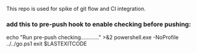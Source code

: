 
This repo is used for spike of git flow and CI integration.


### add this to pre-push hook to enable checking before pushing:

echo "Run pre-push checking............" >&2
powershell.exe -NoProfile ../../go.ps1
exit  $LASTEXITCODE